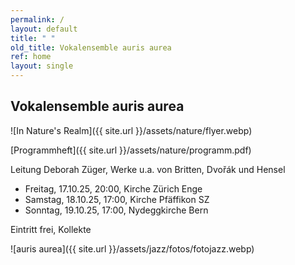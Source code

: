 ```yaml
---
permalink: /
layout: default
title: " "
old_title: Vokalensemble auris aurea
ref: home
layout: single
---
```


<!--
<figure>
    <img src="{{ site.url }}/assets/jazz/fotos/" alt="Foto" style="display:block; margin-left:auto; margin-right:auto">
    <figcaption>Höfner Volksblatt/Micha Brandstetter</figcaption>
</figure>
-->



## Vokalensemble auris aurea

![In Nature's Realm]({{ site.url }}/assets/nature/flyer.webp)

[Programmheft]({{ site.url }}/assets/nature/programm.pdf)

Leitung Deborah Züger, Werke u.a. von Britten, Dvořák und Hensel

- Freitag, 17.10.25, 20:00, Kirche Zürich Enge
- Samstag, 18.10.25, 17:00, Kirche Pfäffikon SZ
- Sonntag, 19.10.25, 17:00, Nydeggkirche Bern

Eintritt frei, Kollekte



![auris aurea]({{ site.url }}/assets/jazz/fotos/fotojazz.webp)
<!-- ![Gruppenfoto]({{ site.url }}/assets/etlavie/fotos/IMG20240107152821.webp)-->